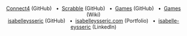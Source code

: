 <p align='center'>
  <a href="https://github.com/isabelleysseric/Games/tree/master/Connect4">Connect4</a> (GitHub)
  &nbsp; • &nbsp;<a href="https://github.com/isabelleysseric/Games/tree/master/Connect4">Scrabble</a> (GitHub)
  &nbsp; • &nbsp;<a href="https://github.com/isabelleysseric/Games/tree/master/Connect4">Games</a> (GitHub)
  &nbsp; • &nbsp;<a href="https://github.com/isabelleysseric/Games/wiki/">Games</a> (Wiki)<br/>
  <a href="https://github.com/isabelleysseric">isabelleysseric</a> (GitHub)
  &nbsp; • &nbsp;<a href="https://isabelleysseric.com/">isabelleysseric.com</a> (Portfolio)
  &nbsp; • &nbsp;<a href="https://www.linkedin.com/in/isabelle-eysseric/">isabelle-eysseric</a> (LinkedIn) <br/>
</p>
<br/>

